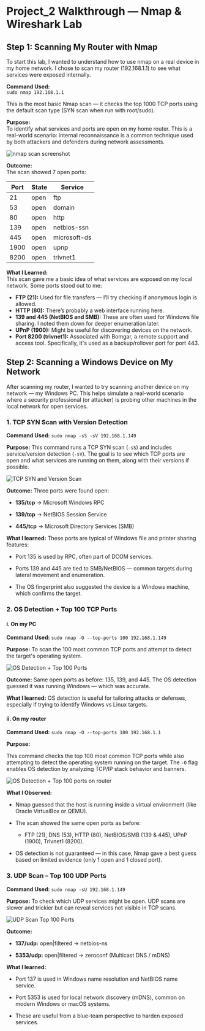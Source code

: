# Project_2 Walkthrough — Nmap & Wireshark Lab

## Step 1: Scanning My Router with Nmap

To start this lab, I wanted to understand how to use nmap on a real device in my home network. I chose to scan my router (192.168.1.1) to see what services were exposed internally.  

**Command Used:**  
`sudo nmap 192.168.1.1`  

This is the most basic Nmap scan — it checks the top 1000 TCP ports using the default scan type (SYN scan when run with root/sudo).

**Purpose:**  
To identify what services and ports are open on my home router. This is a real-world scenario: internal reconnaissance is a common technique used by both attackers and defenders during network assessments.

![nmap scan screenshot](screenshots/Nmap_start.png)

**Outcome:**  
The scan showed 7 open ports:

| Port  | State | Service     |
|-------|-------|-------------|
| 21    | open  | ftp         |
| 53    | open  | domain      |
| 80    | open  | http        |
| 139   | open  | netbios-ssn |
| 445   | open  | microsoft-ds|
| 1900  | open  | upnp        |
| 8200  | open  | trivnet1    |

**What I Learned:**  
This scan gave me a basic idea of what services are exposed on my local network. Some ports stood out to me:

- **FTP (21):** Used for file transfers — I’ll try checking if anonymous login is allowed.
- **HTTP (80):** There’s probably a web interface running here.
- **139 and 445 (NetBIOS and SMB):** These are often used for Windows file sharing. I noted them down for deeper enumeration later.
- **UPnP (1900):** Might be useful for discovering devices on the network.
- **Port 8200 (trivnet1):** Associated with Bomgar, a remote support and access tool. Specifically, it's used as a backup/rollover port for port 443.


## Step 2: Scanning a Windows Device on My Network
After scanning my router, I wanted to try scanning another device on my network — my Windows PC. This helps simulate a real-world scenario where a security professional (or attacker) is probing other machines in the local network for open services.

### 1. TCP SYN Scan with Version Detection

**Command Used:**
`sudo nmap -sS -sV 192.168.1.149`

**Purpose:**
This command runs a TCP SYN scan (`-sS`) and includes service/version detection (`-sV`). The goal is to see which TCP ports are open and what services are running on them, along with their versions if possible.

![TCP SYN and Version Scan](screenshots/TCP-SYN-and-Version-Scan.png)

**Outcome:**
Three ports were found open:

- **135/tcp** → Microsoft Windows RPC

- **139/tcp** → NetBIOS Session Service

- **445/tcp** → Microsoft Directory Services (SMB)

**What I learned:**
These ports are typical of Windows file and printer sharing features:

- Port 135 is used by RPC, often part of DCOM services.

- Ports 139 and 445 are tied to SMB/NetBIOS — common targets during lateral movement and enumeration.

- The OS fingerprint also suggested the device is a Windows machine, which confirms the target.


### 2. OS Detection + Top 100 TCP Ports

#### i. On my PC

**Command Used:**
`sudo nmap -O --top-ports 100 192.168.1.149`

**Purpose:**
To scan the 100 most common TCP ports and attempt to detect the target's operating system.

![OS Detection + Top 100 Ports](screenshots/OS-Detection-Top-100-ports-on-my-PC.png)

**Outcome:**
Same open ports as before: 135, 139, and 445.
The OS detection guessed it was running Windows — which was accurate.

**What I learned:**
OS detection is useful for tailoring attacks or defenses, especially if trying to identify Windows vs Linux targets.


#### ii. On my router

**Command Used:**
`sudo nmap -O --top-ports 100 192.168.1.1`

**Purpose:**

This command checks the top 100 most common TCP ports while also attempting to detect the operating system running on the target. The `-O` flag enables OS detection by analyzing TCP/IP stack behavior and banners.

![OS Detection + Top 100 ports on router](screenshots/OS-Detection-and-Top-100-ports.png)

**What I Observed:**

- Nmap guessed that the host is running inside a virtual environment (like Oracle VirtualBox or QEMU).

- The scan showed the same open ports as before:

	- FTP (21), DNS (53), HTTP (80), NetBIOS/SMB (139 & 445), UPnP (1900), Trivnet1 (8200).

- OS detection is not guaranteed — in this case, Nmap gave a best guess based on limited evidence (only 1 open and 1 closed port).

### 3. UDP Scan – Top 100 UDP Ports

**Command Used:**
`sudo nmap -sU 192.168.1.149`

**Purpose:**
To check which UDP services might be open. UDP scans are slower and trickier but can reveal services not visible in TCP scans.

![UDP Scan Top 100 Ports](screenshots/UDP-Scan.png)

**Outcome:**

- **137/udp:** open|filtered → netbios-ns

- **5353/udp:** open|filtered → zeroconf (Multicast DNS / mDNS)

**What I learned:**

- Port 137 is used in Windows name resolution and NetBIOS name service.

- Port 5353 is used for local network discovery (mDNS), common on modern Windows or macOS systems.

- These are useful from a blue-team perspective to harden exposed services.

